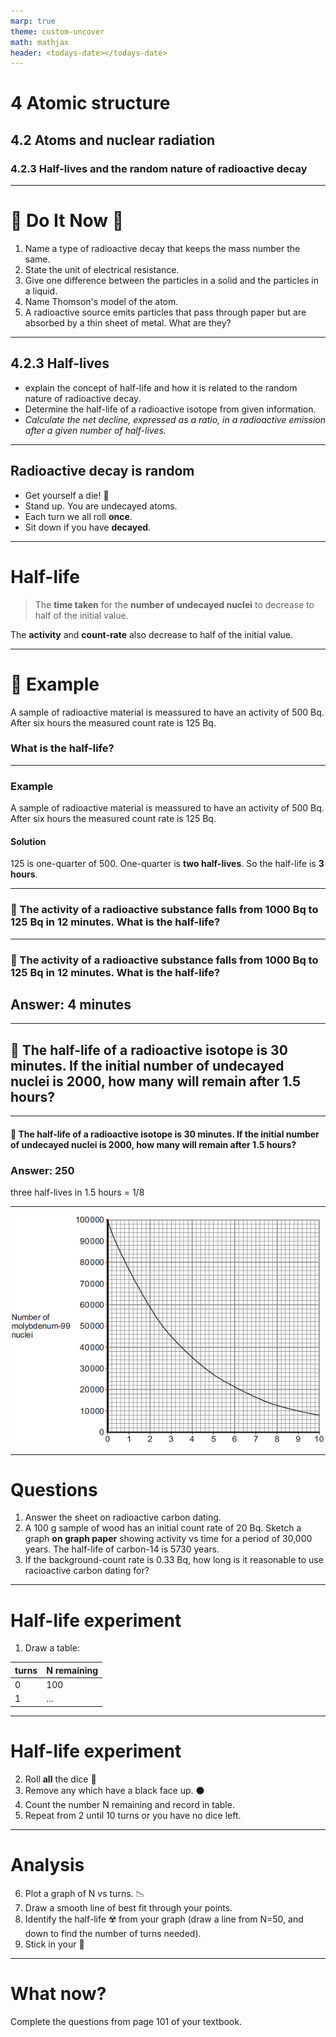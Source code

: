 ```yaml
---
marp: true
theme: custom-uncover
math: mathjax
header: <todays-date></todays-date>
---
```

<script src="/js/todays-date.js"></script>

# 4 Atomic structure
## 4.2 Atoms and nuclear radiation
### 4.2.3 Half-lives and the random nature of radioactive decay

---

# :blue_book: Do It Now :raised_hands:

1. Name a type of radioactive decay that keeps the mass number the same.
2. State the unit of electrical resistance.
3. Give one difference between the particles in a solid and the particles in a liquid.
4. Name Thomson's model of the atom.
5. A radioactive source emits particles that pass through paper but are absorbed by a thin sheet of metal. What are they?

---

## 4.2.3 Half-lives

- explain the concept of half-life and how it is related to the random nature of radioactive decay.
- Determine the half-life of a radioactive isotope from given information.
- _Calculate the net decline, expressed as a ratio, in a radioactive emission after a given number of half-lives._

---

## Radioactive decay is **random**

- Get yourself a die! :game_die:
- Stand up. You are undecayed atoms.
- Each turn we all roll **once**.
- Sit down if you have **decayed**.

---

# Half-life

> The **time taken** for the **number of undecayed nuclei** to decrease to half of the initial value.

The **activity** and **count-rate** also decrease to half of the initial value.

---

# :thinking: Example

A sample of radioactive material is meassured to have an activity of 500 Bq. After six hours the measured count rate is 125 Bq.

### What is the half-life?

---

### Example
A sample of radioactive material is meassured to have an activity of 500 Bq. After six hours the measured count rate is 125 Bq.

#### Solution

125 is one-quarter of 500. One-quarter is **two half-lives**. So the half-life is **3 hours**.

---

### :memo: The activity of a radioactive substance falls from 1000 Bq to 125 Bq in 12 minutes. What is the half-life?

---

### :memo: The activity of a radioactive substance falls from 1000 Bq to 125 Bq in 12 minutes. What is the half-life?

## Answer: 4 minutes

---

## :memo: The half-life of a radioactive isotope is 30 minutes. If the initial number of undecayed nuclei is 2000, how many will remain after 1.5 hours?

---

#### :memo: The half-life of a radioactive isotope is 30 minutes. If the initial number of undecayed nuclei is 2000, how many will remain after 1.5 hours?

### Answer: 250

three half-lives in 1.5 hours = 1/8

---

![bg fit](./images/example-decay-graph.png)

---

# Questions

1. Answer the sheet on radioactive carbon dating.
2. A 100 g sample of wood has an initial count rate of 20 Bq. Sketch a graph **on graph paper** showing activity vs time for a period of 30,000 years. The half-life of carbon-14 is 5730 years.
3. If the background-count rate is 0.33 Bq, how long is it reasonable to use racioactive carbon dating for?

---

# Half-life experiment

1. Draw a table:

| turns | N remaining |
|---|---|
| 0 | 100 |
| 1 | ... |

---

# Half-life experiment

2. Roll **all** the dice :game_die:
3. Remove any which have a black face up. :black_circle:
4. Count the number N remaining and record in table.
5. Repeat from 2 until 10 turns or you have no dice left.

---

# Analysis

6. Plot a graph of N vs turns. :chart_with_downwards_trend:
7. Draw a smooth line of best fit through your points.
8. Identify the half-life :radioactive: from your graph (draw a line from N=50, and down to find the number of turns needed).
9. Stick in your :blue_book:

---

# What now?

Complete the questions from page 101 of your textbook.